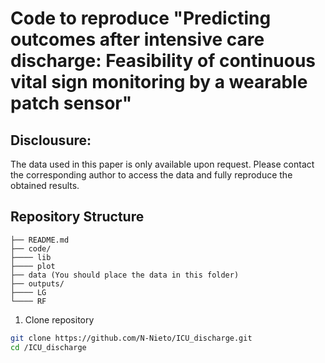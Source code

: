 # Code to reproduce "Predicting outcomes after intensive care discharge: Feasibility of continuous vital sign monitoring by a wearable patch sensor"

## Disclousure:

The data used in this paper is only available upon request. Please contact the corresponding author to access the data and fully reproduce the obtained results. 

## Repository Structure
```
├── README.md
├── code/
├──── lib
├──── plot
├── data (You should place the data in this folder)
├── outputs/
├──── LG
└──── RF

```

1. Clone repository
``` bash
git clone https://github.com/N-Nieto/ICU_discharge.git
cd /ICU_discharge
```

